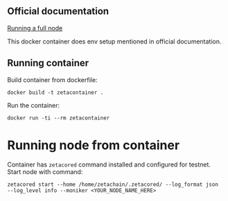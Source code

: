 
## Official documentation

[Running a full node](https://www.zetachain.com/docs/validators/running-a-full-node/)

This docker container does env setup mentioned in official documentation.

## Running container

Build container from dockerfile:

`docker build -t zetacontainer .`

Run the container:

`docker run -ti --rm zetacontainer`

# Running node from container

Container has `zetacored` command installed and configured for testnet. Start node with command:

`zetacored start --home /home/zetachain/.zetacored/ --log_format json  --log_level info --moniker <YOUR_NODE_NAME_HERE>`